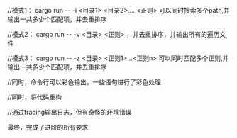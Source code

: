 //模式1： cargo run -- -i <目录1> <目录2>.... <正则>    可以同时搜索多个path,并输出一共多少个匹配项，并去重排序

//模式2： cargo run -- -v <目录>  <正则>  ，并去重排序，并输出所有的遍历文件

//模式3： cargo run -- -z <目录> <正则1>...<正则n>   可以同时匹配多个正则,并输出一共多少个匹配项，并去重排序

//同时，命令行可以彩色输出，一些语句进行了彩色处理

//同时，将代码重构

//通过tracing输出日志，但有奇怪的环境错误

最终，完成了进阶的所有要求
